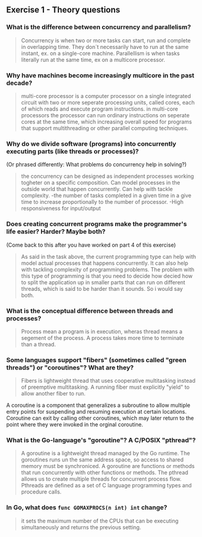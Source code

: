 Exercise 1 - Theory questions
-----------------------------
 
 ### What is the difference between concurrency and parallelism?
 >  Concurrency is when two or more tasks can start, run and complete in overlapping time. They don´t necessarily have to run at the same instant, ex. on a single-core machine. Parallellism is when tasks literally run at the same time, ex on a multicore processor.
 
 ### Why have machines become increasingly multicore in the past decade?
 > multi-core processor is a computer processor on a single integrated circuit with two or more seperate processing units, called cores, each of which reads and execute program instructions. in multi-core processors the processor can run ordinary instructions on seperate cores at the same time, which increasing overall speed for programs that support multithreading or other parallel computing techniques. 

 ### Why do we divide software (programs) into concurrently executing parts (like threads or processes)?
 (Or phrased differently: What problems do concurrency help in solving?)
 > the concurrency can be designed as independent processes working togheter on a specific composition. Can model processes in the outside world that happen concurrently. Can help with tackle complexity. 
 -the number of tasks completed in a given time in a give time to increase proportionally to the number of processor. 
 -High responsiveness for input/output

 ### Does creating concurrent programs make the programmer's life easier? Harder? Maybe both?
 (Come back to this after you have worked on part 4 of this exercise)
 > As said in the task above, the current programming type can help with model actual processes that happens concurrently. It can also help with tackling complexity of programming problems. 
 The problem with this type of programming is that you need to decide how decied how to split the application up in smaller parts that can run on different threads, which is said to be harder than it sounds. So i would say both. 
 
 ### What is the conceptual difference between threads and processes?
 > Process mean a program is in execution, wheras thread means a segement of the process. A process takes more time to terminate than a thread. 
 
 ### Some languages support "fibers" (sometimes called "green threads") or "coroutines"? What are they?
 > Fibers is lightweight thread that uses cooperative multitasking instead of preemptive multitasking. A running fiber must explicitly "yield" to allow another fiber to run. 

 A coroutine is a component that generalizes a subroutine to allow multiple entry points for suspending and resuming execution at certain locations.  Coroutine can exit by calling other coroutines, which may later return to the point where they were invoked in the orginal coroutine. 
 
 ### What is the Go-language's "goroutine"? A C/POSIX "pthread"?
 > A goroutine is a lightweight thread managed by the Go runtime. The goroutines runs un the same address space, so access to shared memory must be synchroniced. 
 A goroutine are functions or methods that run concurrently with other functions or methods.
The pthread allows us to create multiple threads for concurrent process flow. Pthreads are defined as a set of C language programming types and procedure calls. 

 ### In Go, what does `func GOMAXPROCS(n int) int` change? 
 > it sets the maximum number of the CPUs that can be executing simultaneously and returns the previous setting. 


 
 
 
 

